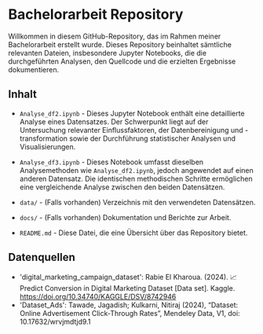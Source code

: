 # Bachelorarbeit Repository

Willkommen in diesem GitHub-Repository, das im Rahmen meiner Bachelorarbeit erstellt wurde. Dieses Repository beinhaltet sämtliche relevanten Dateien, insbesondere Jupyter Notebooks, die die durchgeführten Analysen, den Quellcode und die erzielten Ergebnisse dokumentieren.

## Inhalt

- `Analyse_df2.ipynb` - Dieses Jupyter Notebook enthält eine detaillierte Analyse eines Datensatzes. Der Schwerpunkt liegt auf der Untersuchung relevanter Einflussfaktoren, der Datenbereinigung und -transformation sowie der Durchführung statistischer Analysen und Visualisierungen.

- `Analyse_df3.ipynb` - Dieses Notebook umfasst dieselben Analysemethoden wie `Analyse_df2.ipynb`, jedoch angewendet auf einen anderen Datensatz. Die identischen methodischen Schritte ermöglichen eine vergleichende Analyse zwischen den beiden Datensätzen.

- `data/` - (Falls vorhanden) Verzeichnis mit den verwendeten Datensätzen.
- `docs/` - (Falls vorhanden) Dokumentation und Berichte zur Arbeit.
- `README.md` - Diese Datei, die eine Übersicht über das Repository bietet.

## Datenquellen

- 'digital_marketing_campaign_dataset': Rabie El Kharoua. (2024). 📈 Predict Conversion in Digital Marketing Dataset [Data set]. Kaggle. https://doi.org/10.34740/KAGGLE/DSV/8742946
- 'Dataset_Ads': Tawade, Jagadish; Kulkarni, Nitiraj (2024), “Dataset: Online Advertisement Click-Through Rates”, Mendeley Data, V1, doi: 10.17632/wrvjmdtjd9.1
